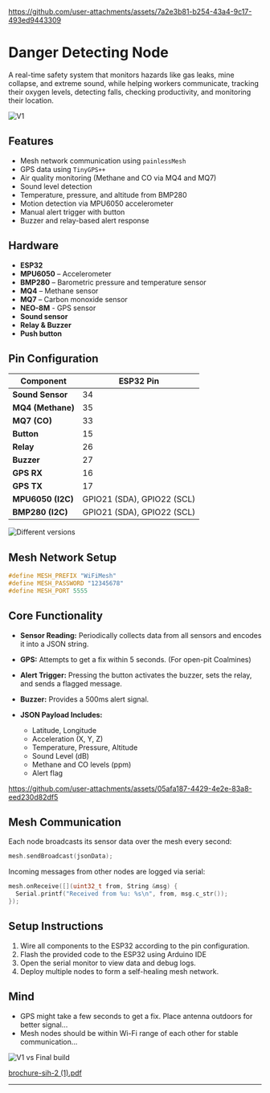 

https://github.com/user-attachments/assets/7a2e3b81-b254-43a4-9c17-493ed9443309


# Danger Detecting Node

A real-time safety system that monitors hazards like gas leaks, mine collapse, and extreme sound, while helping workers communicate, tracking their oxygen levels, detecting falls, checking productivity, and monitoring their location.

![V1](https://github.com/user-attachments/assets/cbf80e66-cdbb-46c1-8981-cb09966b264b)

## Features

* Mesh network communication using `painlessMesh`
* GPS data using `TinyGPS++`
* Air quality monitoring (Methane and CO via MQ4 and MQ7)
* Sound level detection
* Temperature, pressure, and altitude from BMP280
* Motion detection via MPU6050 accelerometer
* Manual alert trigger with button
* Buzzer and relay-based alert response

## Hardware

* **ESP32**
* **MPU6050** – Accelerometer
* **BMP280** – Barometric pressure and temperature sensor
* **MQ4** – Methane sensor
* **MQ7** – Carbon monoxide sensor
* **NEO-8M** - GPS sensor
* **Sound sensor**
* **Relay & Buzzer**
* **Push button**

## Pin Configuration

| Component         | ESP32 Pin                  |
| ----------------- | -------------------------- |
| **Sound Sensor**  | 34                         |
| **MQ4 (Methane)** | 35                         | 
| **MQ7 (CO)**      | 33                         | 
| **Button**        | 15                         |
| **Relay**         | 26                         | 
| **Buzzer**        | 27                         | 
| **GPS RX**        | 16                         | 
| **GPS TX**        | 17                         | 
| **MPU6050 (I2C)** | GPIO21 (SDA), GPIO22 (SCL) | 
| **BMP280 (I2C)**  | GPIO21 (SDA), GPIO22 (SCL) | 

![Different versions](https://github.com/user-attachments/assets/a0bb962f-62f9-4644-af60-43aceaad2bf1)


## Mesh Network Setup

```cpp
#define MESH_PREFIX "WiFiMesh"
#define MESH_PASSWORD "12345678"
#define MESH_PORT 5555
```

## Core Functionality

* **Sensor Reading:** Periodically collects data from all sensors and encodes it into a JSON string.
* **GPS:** Attempts to get a fix within 5 seconds. (For open-pit Coalmines)
* **Alert Trigger:** Pressing the button activates the buzzer, sets the relay, and sends a flagged message.
* **Buzzer:** Provides a 500ms alert signal.
* **JSON Payload Includes:**

  * Latitude, Longitude
  * Acceleration (X, Y, Z)
  * Temperature, Pressure, Altitude
  * Sound Level (dB)
  * Methane and CO levels (ppm)
  * Alert flag



https://github.com/user-attachments/assets/05afa187-4429-4e2e-83a8-eed230d82df5




## Mesh Communication

Each node broadcasts its sensor data over the mesh every second:

```cpp
mesh.sendBroadcast(jsonData);
```

Incoming messages from other nodes are logged via serial:

```cpp
mesh.onReceive([](uint32_t from, String &msg) {
  Serial.printf("Received from %u: %s\n", from, msg.c_str());
});
```

## Setup Instructions

1. Wire all components to the ESP32 according to the pin configuration.
2. Flash the provided code to the ESP32 using Arduino IDE
3. Open the serial monitor to view data and debug logs.
4. Deploy multiple nodes to form a self-healing mesh network.

## Mind
* GPS might take a few seconds to get a fix. Place antenna outdoors for better signal...
* Mesh nodes should be within Wi-Fi range of each other for stable communication...

![V1 vs Final build](https://github.com/user-attachments/assets/941f9480-91ca-4d69-a68e-0655f4d638ec)

[brochure-sih-2 (1).pdf](https://github.com/user-attachments/files/20841769/brochure-sih-2.1.pdf)


---

